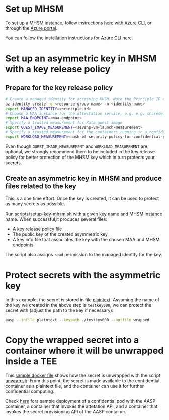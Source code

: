 # Set up MHSM

To set up a MHSM instance, follow instructions [here with Azure CLI](https://learn.microsoft.com/en-us/azure/key-vault/managed-hsm/quick-create-cli),
or through the [Azure portal](https://ms.portal.azure.com/#view/HubsExtension/BrowseResource/resourceType/Microsoft.KeyVault%2FmanagedHSMs).

You can follow the installation instructions for Azure CLI [here](https://learn.microsoft.com/en-us/cli/azure/install-azure-cli).

# Set up an asymmetric key in MHSM with a key release policy

## Prepare for the key release policy
```bash
# Create a managed identity for accessing MHSM. Note the Principle ID of the identity
az identity create -g <resource-group-name> -n <identity-name>
export MANAGED_IDENTITY=<principle-id>
# Choose a MAA instance for the attestation service, e.g. e.g. sharedeus2.eus2.attest.azure.net
export MAA_ENDPOINT=<maa-endpoint>
# Specify a trusted measurement for Kata guest image
export GUEST_IMAGE_MEASUREMENT=<sevsnp-vm-launch-measurement>
# Specify a trusted measurement for the containers running in a confidential pod
export WORKLOAD_MEASUREMENT=<hash-of-security-policy-for-confidential-pod>
```

Even though `GUEST_IMAGE_MEASUREMENT` and `WORKLOAD_MEASUREMENT` are optional,
we strongly recommend them to be included in the key release policy for
better protection of the MHSM key which in turn protects your secrets.

## Create an asymmetric key in MHSM and produce files related to the key

This is a one time effort. Once the key is created, it can be used to protect
as many secrets as possible.

Run [scripts/setup-key-mhsm.sh](https://github.com/container-investigations/aaa/blob/master/scripts/setup-key-mhsm.sh)
with a given key name and MHSM instance name. When successful,it produces
several files:

* A key release policy file
* The public key of the created asymmetric key
* A key info file that associates the key with the chosen MAA and MHSM endpoints

The script also assigns `read` permission to the managed identity for the key.

# Protect secrets with the asymmetric key

In this example, the secret is stored in file [plaintext](plaintext). Assuming
the name of the key we created in the above step is `testkey000`, we can
protect the secret with (adjust the path to the key if necessary):

```bash
aasp --infile plaintext --keypath ./testkey000 --outfile wrapped
```

# Copy the wrapped secret into a container where it will be unwrapped inside a TEE

This [sample docker file](https://github.com/container-investigations/aaa/blob/master/docker/Dockerfile.sample)
shows how the secret is unwrapped with the script [unwrap.sh](https://github.com/container-investigations/aaa/blob/master/scripts/unwrap.sh).
From this point, the secret is made available to the confidential container as
a plaintext file, and the container can use it for further confidential computing.

Check [here](https://github.com/container-investigations/kata-verity/tree/kata-cc-based/katacc-bootstrap#deploy-a-sample-secret-provisioning-pod)
fora sample deployment of a confidential pod with the AASP container,
a container that invokes the attetation API, and a container that invokes
the secret provisioning API of the AASP container.




